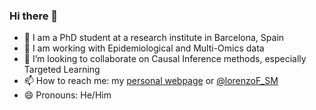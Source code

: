 ### Hi there 👋

- 🔭 I am a PhD student at a research institute in Barcelona, Spain
- 🌱 I am working with Epidemiological and Multi-Omics data
- 👯 I’m looking to collaborate on Causal Inference methods, especially Targeted Learning
- 📫 How to reach me: my [personal webpage](https://lorenzofabbri.github.io/) or [@lorenzoF_SM](https://twitter.com/lorenzoF_SM)
- 😄 Pronouns: He/Him
